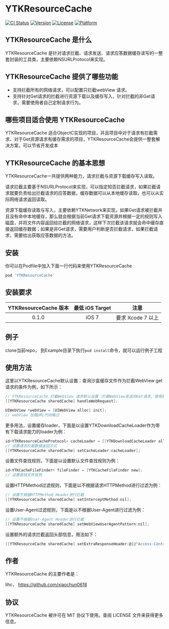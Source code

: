 # YTKResourceCache

[![CI Status](https://img.shields.io/travis/lihc/YTKResourceCache.svg?style=flat)](https://travis-ci.org/yuantiku/YTKResourceCache-iOS)
[![Version](https://img.shields.io/cocoapods/v/YTKResourceCache.svg?style=flat)](https://cocoapods.org/pods/YTKResourceCache)
[![License](https://img.shields.io/cocoapods/l/YTKResourceCache.svg?style=flat)](https://cocoapods.org/pods/YTKResourceCache)
[![Platform](https://img.shields.io/cocoapods/p/YTKResourceCache.svg?style=flat)](https://cocoapods.org/pods/YTKResourceCache)

## YTKResourceCache 是什么

YTKResourceCache 是针对请求拦截、请求发送、请求应答数据缓存读写的一整套封装的工具类，主要依赖NSURLProtocol来实现。


## YTKResourceCache 提供了哪些功能

 * 支持拦截所有的网络请求，可以配置只拦截webView 请求。
 * 支持针对Get请求的拦截进行资源下载以及缓存写入，针对拦截的非Get请求，需要使用者自己定制请求行为。
 
 
 ## 哪些项目适合使用 YTKResourceCache
 
YTKResourceCache 适合ObjectC实现的项目，并且项目中对于请求有拦截需求、对于Get资源请求有缓存需求的项目，YTKResourceCache会提供一整套解决方案，可以节省开发成本


## YTKResourceCache 的基本思想

YTKResourceCache一共提供两种能力，请求拦截与资源下载缓存写入读取。

请求拦截主要基于NSURLProtocol来实现，可以指定知否拦截请求，如果拦截请求就要负责给出拦截请求的应答数据，缓存数据可以从本地缓存读取，也可以从实际网络请求返回读取。

资源下载缓存读取与写入，主要依赖YTKNetwork来实现，如果Get请求被拦截并且没有命中本地缓存，那么就会根据当前Get请求下载资源并根据一定的规则写入磁盘，并将文件内容返回给拦截的网络请求，这样下次拦截该请求就会命中缓存直接返回缓存数据；如果是非Get请求，需要用户判断是否拦截请求，如果拦截请求，需要给出获取应答数据的方法。


## 安装

你可以在Podfile中加入下面一行代码来使用YTKResourceCache

```ruby
pod 'YTKResourceCache'
```


## 安装要求

| YTKResourceCache 版本 |  最低 iOS Target | 注意 |
|:----------------:|:----------------:|:-----:|
| 0.1.0 | iOS 7 | 要求 Xcode 7 以上 |


## 例子

clone当前repo， 到Example目录下执行`pod install`命令，就可以运行例子工程


## 使用方法

这里以YTKResourceCache默认设置：查询沙盒缓存文件作为拦截WebView get请求的条件为例，如下所示：

```objective-c
// YTKResourceCache 拦截WebView 请求默认设置（拦截WebView发送的Get请求、使用默认的文件查询策略查询沙盒文件，查询命中拦截，否则不拦截）
[[YTKResourceCache sharedCache] handleWebRequest];

UIWebView *webView = [UIWebView alloc] init];
// webView 加载URL代码略过
```

更多用法，设置缓存loader，下面是以设置YTKDownloadCacheLoader作为带有下载请求能力的loader为例：

```objective-c
id<YTKResourceCacheProtocol> cacheLoader = [[YTKDownloadCacheLoader alloc] init];
// 设置请求拦截数据返回方式
[[YTKResourceCache sharedCache] setCacheLoader:cacheLoader]; 
```

设置文件查找规则，下面是以设置默认文件查找规则为例：

```objective-c
id<YTKCacheFileFinder> fileFinder = [YTKCacheFileFinder new];
// 设置查找文件规则
```

设置HTTPMethod过滤规则，下面是以不根据请求HTTPMethod进行过滤为例：

```objective-c
// 设置不根据HTTPMethod Header进行拦截
[[YTKResourceCache sharedCache] setInterceptMethod:nil];
```

设置User-Agent过滤规则，下面是以不根据User-Agent进行过滤为例：

```objective-c
// 设置不根据User-Agent Header进行拦截
[[YTKResourceCache sharedCache] setWebViewUserAgentPattern:nil];
```

设置额外的请求拦截返回头部信息，用法如下：

```objective-c
[[YTKResourceCache sharedCache] setExtraResponseHeader:@{@"Access-Control-Allow-Origin" : @"*"}];
```

## 作者

YTKResourceCache 的主要作者是：

lihc， https://github.com/xiaochun0618


## 协议

YTKResourceCache 被许可在 MIT 协议下使用。查阅 LICENSE 文件来获得更多信息。


